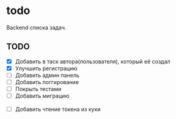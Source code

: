 # todo

Backend списка задач.

## TODO
- [x] Добавить в таск автора(пользователя), который её создал
- [x] Улучшить регистрацию
- [ ] Добавить админ панель
- [ ] Добавить логгирование
- [ ] Покрыть тестами
- [ ] Добавить миграцию
  <br/>
  <br/>
- [ ] Добавить чтение токена из куки
